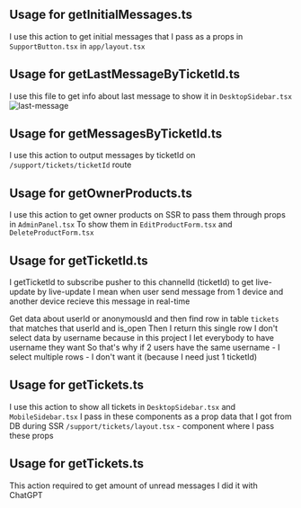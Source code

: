 ## Usage for getInitialMessages.ts

I use this action to get initial messages that I pass as a props in `SupportButton.tsx` in `app/layout.tsx`

## Usage for getLastMessageByTicketId.ts

I use this file to get info about last message to show it in `DesktopSidebar.tsx`
![last-message](https://i.imgur.com/TKIaRLk.png)

## Usage for getMessagesByTicketId.ts

I use this action to output messages by ticketId on `/support/tickets/ticketId` route

## Usage for getOwnerProducts.ts

I use this action to get owner products on SSR to pass them through props in `AdminPanel.tsx`
To show them in `EditProductForm.tsx` and `DeleteProductForm.tsx`

## Usage for getTicketId.ts

I getTicketId to subscribe pusher to this channelId (ticketId) to get live-update
by live-update I mean when user send message from 1 device and another device recieve this message in real-time

Get data about userId or anonymousId and then find row in table `tickets` that matches that userId and is_open
Then I return this single row
I don't select data by username because in this project I let everybody to have username they want
So that's why if 2 users have the same username - I select multiple rows - I don't want it (because I need just 1 ticketId)

## Usage for getTickets.ts

I use this action to show all tickets in `DesktopSidebar.tsx` and `MobileSidebar.tsx`
I pass in these components as a prop data that I got from DB during SSR
`/support/tickets/layout.tsx` - component where I pass these props

## Usage for getTickets.ts

This action required to get amount of unread messages
I did it with ChatGPT
